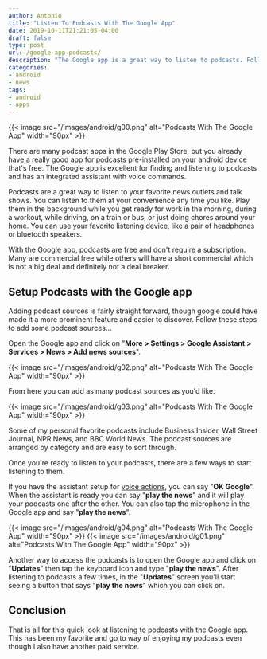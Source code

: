 ```yaml
---
author: Antonio
title: "Listen To Podcasts With The Google App"
date: 2019-10-11T21:21:05-04:00
draft: false
type: post
url: /google-app-podcasts/
description: "The Google app is a great way to listen to podcasts. Follow this walk through to learn how to use the Google app to find and listen to your favorite podcasts for free."
categories:
- android
- news
tags:
- android
- apps
---
```


{{< image src="/images/android/g00.png" alt="Podcasts With The Google App" width="90px" >}}

There are many podcast apps in the Google Play Store, but you already have a really good app for podcasts pre-installed on your android device that's free. The Google app is excellent for finding and listening to podcasts and has an integrated assistant with voice commands.

<!--more-->

Podcasts are a great way to listen to your favorite news outlets and talk shows. You can listen to them at your convenience any time you like. Play them in the background while you get ready for work in the morning, during a workout, while driving, on a train or bus, or just doing chores around your home. You can use your favorite listening device, like a pair of headphones or bluetooth speakers.

<!--adsense-->

With the Google app, podcasts are free and don't require a subscription. Many are commercial free while others will have a short commercial which is not a big deal and definitely not a deal breaker.

## **Setup Podcasts with the Google app**

Adding podcast sources is fairly straight forward, though google could have made it a more prominent feature and easier to discover. Follow these steps to add some podcast sources...

Open the Google app and click on "**More > Settings > Google Assistant > Services > News > Add news sources**".

{{< image src="/images/android/g02.png" alt="Podcasts With The Google App" width="90px" >}}

From here you can add as many podcast sources as you'd like.

{{< image src="/images/android/g03.png" alt="Podcasts With The Google App" width="90px" >}}

Some of my personal favorite podcasts include Business Insider, Wall Street Journal, NPR News, and BBC World News. The podcast sources are arranged by category and are easy to sort through.

Once you're ready to listen to your podcasts, there are a few ways to start listening to them.

<!--adsense-->

If you have the assistant setup for <a href="https://support.google.com/websearch/answer/2940021?co=GENIE.Platform%3DAndroid&hl=en" target="_blank">voice actions</a>, you can say "**OK Google**". When the assistant is ready you can say "**play the news**" and it will play your podcasts one after the other. You can also tap the microphone in the Google app and say "**play the news**".

{{< image src="/images/android/g04.png" alt="Podcasts With The Google App" width="90px" >}} {{< image src="/images/android/g01.png" alt="Podcasts With The Google App" width="90px" >}}

Another way to access the podcasts is to open the Google app and click on "**Updates**" then tap the keyboard icon and type "**play the news**". After listening to podcasts a few times, in the "**Updates**" screen you'll start seeing a button that says "**play the news**" which you can click on.

## **Conclusion**

That is all for this quick look at listening to podcasts with the Google app. This has been my favorite and go to way of enjoying my podcasts even though I also have another paid service.
